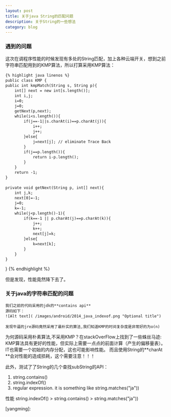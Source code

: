 ```yaml
---
layout: post
title: 关于java String的匹配问题
description: 关于String的一些想法
category: blog
---
```

### 遇到的问题

这次在调程序性能的时候发现有多处的String匹配，加上各种云端开关，想到之前字符串匹配用到的KMP算法，所以打算采用KMP算法：


	{% highlight java linenos %}
	public class KMP {
    public int kmpMatch(String s, String p){
        int[] next = new int[s.length()];
        int i,j;
        i=0;
        j=0;
        getNext(p,next);
        while(i<s.length()){
            if(j==-1||s.charAt(i)==p.charAt(j)){
                i++;
                j++;
            }else{
                j=next[j]; // eliminate Trace Back
            }
            if(j==p.length()){
                return i-p.length();
            }
        }
        return -1;
    }

    private void getNext(String p, int[] next){
        int j,k;
        next[0]=-1;
        j=0;
        k=-1;
        while(j<p.length()-1){
            if(k==-1 || p.charAt(j)==p.charAt(k)){
                j++;
                k++;
                next[j]=k;
            }else{
                k=next[k];
            }
        }
    }
}
	{% endhighlight %}
	
但是发现，性能竟然降下去了。

### 关于java的字符串匹配的问题
	我们之前的代码采用的jdk的**contains api**
	源码如下：
	![Alt text]( /images/android/2014_java_indexof.png "Optional title")

	发现牛逼的jre源码竟然采用了最朴实的算法,我们知道KMP的时间复杂度是非常好的为o(n)
为何源码采用朴素算法,不采用KMP？在stackOverFlow上找到了一些蛛丝马迹:
	KMP算法具有更好的性能，但实际上需要一点点的前面计算（产生的偏移量表）。IT也需要一个初始的内存分配，这也可能影响性能。
	而且使用String的**charAt **会对性能的造成损耗，这个需要注意！！！
	
此外，测试了了String的几个查找subString的API：

1. string.contains()
2. string.indexOf()
3. regular expression. it is something like string.matches("ja"))

性能 string.indexOf() > string.contains() > string.matches("ja"))

	
[yangming]:  
